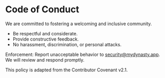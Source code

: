 # Code of Conduct

We are committed to fostering a welcoming and inclusive community.

- Be respectful and considerate.
- Provide constructive feedback.
- No harassment, discrimination, or personal attacks.

Enforcement: Report unacceptable behavior to security@mydynasty.app. We will
review and respond promptly.

This policy is adapted from the Contributor Covenant v2.1.
